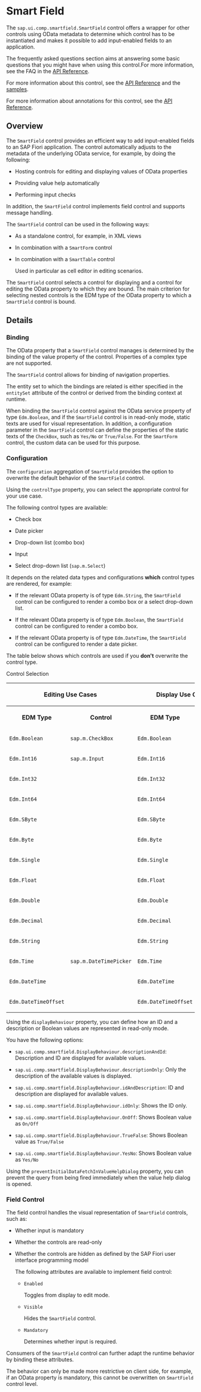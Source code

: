 <!-- loio4864403f08c64ca08a2b0ee1fa9cb5e2 -->

# Smart Field

The `sap.ui.comp.smartfield.SmartField` control offers a wrapper for other controls using OData metadata to determine which control has to be instantiated and makes it possible to add input-enabled fields to an application.

The frequently asked questions section aims at answering some basic questions that you might have when using this control.For more information, see the FAQ in the [API Reference](https://ui5.sap.com/#/api/sap.ui.comp.smartfield.SmartField%23faq).

For more information about this control, see the [API Reference](https://ui5.sap.com/#/api/sap.ui.comp.smartfield.SmartField) and the [samples](https://ui5.sap.com/#/entity/sap.ui.comp.smartfield.SmartField). 

For more information about annotations for this control, see the [API Reference](https://ui5.sap.com/#/api/sap.ui.comp.smartfield.SmartField/annotations/Summary).



## Overview

The `SmartField` control provides an efficient way to add input-enabled fields to an SAP Fiori application. The control automatically adjusts to the metadata of the underlying OData service, for example, by doing the following:

-   Hosting controls for editing and displaying values of OData properties

-   Providing value help automatically

-   Performing input checks


In addition, the `SmartField` control implements field control and supports message handling.

The `SmartField` control can be used in the following ways:

-   As a standalone control, for example, in XML views

-   In combination with a `SmartForm` control

-   In combination with a `SmartTable` control

    Used in particular as cell editor in editing scenarios.


The `SmartField` control selects a control for displaying and a control for editing the OData property to which they are bound. The main criterion for selecting nested controls is the EDM type of the OData property to which a `SmartField` control is bound.



## Details



### Binding

The OData property that a `SmartField` control manages is determined by the binding of the value property of the control. Properties of a complex type are not supported.

The `SmartField` control allows for binding of navigation properties.

The entity set to which the bindings are related is either specified in the `entitySet` attribute of the control or derived from the binding context at runtime.

When binding the `SmartField` control against the OData service property of type `Edm.Boolean`, and if the `SmartField` control is in read-only mode, static texts are used for visual representation. In addition, a configuration parameter in the `SmartField` control can define the properties of the static texts of the `CheckBox`, such as `Yes/No` or `True/False`. For the `SmartForm` control, the custom data can be used for this purpose.



### Configuration

The `configuration` aggregation of `SmartField` provides the option to overwrite the default behavior of the `SmartField` control.

Using the `controlType` property, you can select the appropriate control for your use case.

The following control types are available:

-   Check box

-   Date picker

-   Drop-down list \(combo box\)

-   Input

-   Select drop-down list \(`sap.m.Select`\)


It depends on the related data types and configurations **which** control types are rendered, for example:

-   If the relevant OData property is of type `Edm.String`, the `SmartField` control can be configured to render a combo box or a select drop-down list.

-   If the relevant OData property is of type `Edm.Boolean`, the `SmartField` control can be configured to render a combo box.

-   If the relevant OData property is of type `Edm.DateTime`, the `SmartField` control can be configured to render a date picker.


The table below shows which controls are used if you **don't** overwrite the control type.

<a name="loio4864403f08c64ca08a2b0ee1fa9cb5e2__table_knt_l2v_yx"/>Control Selection


<table>
<tr>
<th valign="top" colspan="2">

Editing Use Cases



</th>
<th valign="top" colspan="2">

Display Use Cases



</th>
</tr>
<tr>
<th valign="top">

EDM Type



</th>
<th valign="top">

Control



</th>
<th valign="top">

EDM Type



</th>
<th valign="top">

Control



</th>
</tr>
<tr>
<td valign="top">

 `Edm.Boolean` 



</td>
<td valign="top">

 `sap.m.CheckBox` 



</td>
<td valign="top">

 `Edm.Boolean` 



</td>
<td valign="top" rowspan="14">

`sap.m.Text`



</td>
</tr>
<tr>
<td valign="top">

 `Edm.Int16` 



</td>
<td valign="top" rowspan="10">

 `sap.m.Input` 



</td>
<td valign="top">

 `Edm.Int16` 



</td>
</tr>
<tr>
<td valign="top">

 `Edm.Int32` 



</td>
<td valign="top">

 `Edm.Int32` 



</td>
</tr>
<tr>
<td valign="top">

 `Edm.Int64` 



</td>
<td valign="top">

 `Edm.Int64` 



</td>
</tr>
<tr>
<td valign="top">

 `Edm.SByte` 



</td>
<td valign="top">

 `Edm.SByte` 



</td>
</tr>
<tr>
<td valign="top">

 `Edm.Byte` 



</td>
<td valign="top">

 `Edm.Byte` 



</td>
</tr>
<tr>
<td valign="top">

 `Edm.Single` 



</td>
<td valign="top">

 `Edm.Single` 



</td>
</tr>
<tr>
<td valign="top">

 `Edm.Float` 



</td>
<td valign="top">

 `Edm.Float` 



</td>
</tr>
<tr>
<td valign="top">

 `Edm.Double` 



</td>
<td valign="top">

 `Edm.Double` 



</td>
</tr>
<tr>
<td valign="top">

 `Edm.Decimal` 



</td>
<td valign="top">

 `Edm.Decimal` 



</td>
</tr>
<tr>
<td valign="top">

 `Edm.String` 



</td>
<td valign="top">

 `Edm.String` 



</td>
</tr>
<tr>
<td valign="top">

 `Edm.Time` 



</td>
<td valign="top" rowspan="3">

`sap.m.DateTimePicker`



</td>
<td valign="top">

 `Edm.Time` 



</td>
</tr>
<tr>
<td valign="top">

 `Edm.DateTime` 



</td>
<td valign="top">

 `Edm.DateTime` 



</td>
</tr>
<tr>
<td valign="top">

 `Edm.DateTimeOffset` 



</td>
<td valign="top">

 `Edm.DateTimeOffset` 



</td>
</tr>
</table>

Using the `displayBehaviour` property, you can define how an ID and a description or Boolean values are represented in read-only mode.

You have the following options:

-   `sap.ui.comp.smartfield.DisplayBehaviour.descriptionAndId`: Description and ID are displayed for available values.

-   `sap.ui.comp.smartfield.DisplayBehaviour.descriptionOnly`: Only the description of the available values is displayed.

-   `sap.ui.comp.smartfield.DisplayBehaviour.idAndDescription`: ID and description are displayed for available values.

-   `sap.ui.comp.smartfield.DisplayBehaviour.idOnly`: Shows the ID only.

-   `sap.ui.comp.smartfield.DisplayBehaviour.OnOff`: Shows Boolean value as `On/Off`

-   `sap.ui.comp.smartfield.DisplayBehaviour.TrueFalse`: Shows Boolean value as `True/False`

-   `sap.ui.comp.smartfield.DisplayBehaviour.YesNo`: Shows Boolean value as `Yes/No`


Using the `preventInitialDataFetchInValueHelpDialog` property, you can prevent the query from being fired immediately when the value help dialog is opened.



### Field Control

The field control handles the visual representation of `SmartField` controls, such as:

-   Whether input is mandatory

-   Whether the controls are read-only

-   Whether the controls are hidden as defined by the SAP Fiori user interface programming model

    The following attributes are available to implement field control:

    -   `Enabled`

        Toggles from display to edit mode.

    -   `Visible`

        Hides the `SmartField` control.

    -   `Mandatory`

        Determines whether input is required.



Consumers of the `SmartField` control can further adapt the runtime behavior by binding these attributes.

The behavior can only be made more restrictive on client side, for example, if an OData property is mandatory, this cannot be overwritten on `SmartField` control level.

